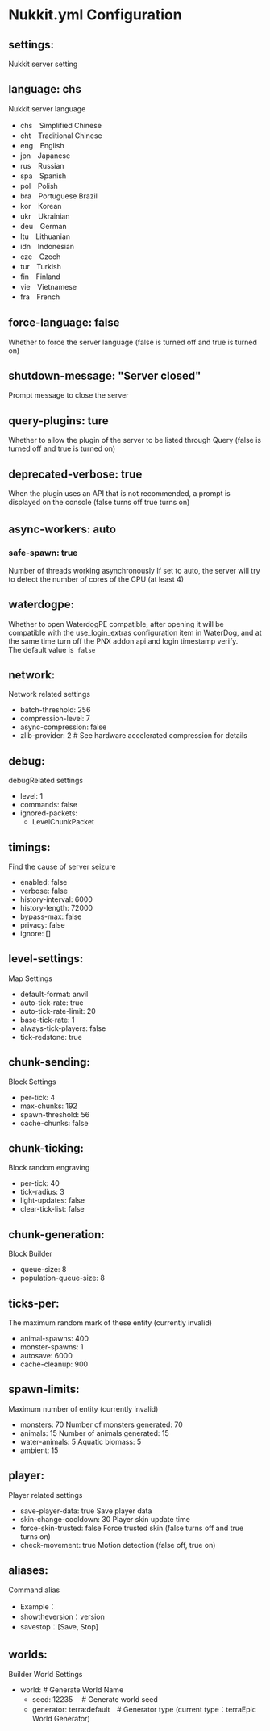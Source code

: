 # Nukkit.yml Configuration  

## settings:
Nukkit server setting
## language: chs
Nukkit server language
- chs　Simplified Chinese
- cht　Traditional Chinese
- eng　English
- jpn　Japanese
- rus　Russian
- spa　Spanish　
- pol　Polish
- bra　Portuguese Brazil
- kor　Korean
- ukr　Ukrainian
- deu　German
- ltu　Lithuanian
- idn　Indonesian
- cze　Czech
- tur　Turkish
- fin　Finland
- vie　Vietnamese
- fra　French
 ## force-language: false
 Whether to force the server language (false is turned off and true is turned on)
 ## shutdown-message: "Server closed"
 Prompt message to close the server
 ## query-plugins: ture
 Whether to allow the plugin of the server to be listed through Query (false is turned off and true is turned on)
 ## deprecated-verbose: true
 When the plugin uses an API that is not recommended, a prompt is displayed on the console (false turns off true turns on)
 ## async-workers: auto　
 ### safe-spawn: true
 Number of threads working asynchronously
 If set to auto, the server will try to detect the number of cores of the CPU (at least 4)

## waterdogpe:
Whether to open WaterdogPE compatible, after opening it will be compatible with the use_login_extras configuration item in WaterDog, and at the same time turn off the PNX addon api and login timestamp verify.  
The default value is` false`

## network:
Network related settings
 - batch-threshold: 256
 - compression-level: 7
 - async-compression: false
 - zlib-provider: 2 # See hardware accelerated compression for details

## debug:
debugRelated settings
 - level: 1
 - commands: false
 - ignored-packets:
   - LevelChunkPacket

## timings:
Find the cause of server seizure
- enabled: false
- verbose: false
- history-interval: 6000
- history-length: 72000
- bypass-max: false
- privacy: false
- ignore: []

## level-settings:
Map Settings
- default-format: anvil
- auto-tick-rate: true
- auto-tick-rate-limit: 20
- base-tick-rate: 1
- always-tick-players: false
- tick-redstone: true

## chunk-sending:
Block Settings
- per-tick: 4
- max-chunks: 192
- spawn-threshold: 56
- cache-chunks: false

## chunk-ticking:
Block random engraving
- per-tick: 40
- tick-radius: 3
- light-updates: false
- clear-tick-list: false

## chunk-generation:
Block Builder
- queue-size: 8
- population-queue-size: 8

## ticks-per:
The maximum random mark of these entity (currently invalid)
 - animal-spawns: 400
 - monster-spawns: 1
 - autosave: 6000
 - cache-cleanup: 900

## spawn-limits:
Maximum number of entity (currently invalid)
 - monsters: 70
 Number of monsters generated: 70
 - animals: 15
 Number of animals generated: 15
 - water-animals: 5
 Aquatic biomass: 5
 - ambient: 15
 

## player:
Player related settings
 - save-player-data: true
 Save player data
 - skin-change-cooldown: 30
 Player skin update time
 - force-skin-trusted: false
 Force trusted skin (false turns off and true turns on)
 - check-movement: true
 Motion detection (false off, true on)

## aliases:
Command alias
- Example：
- showtheversion：version
- savestop：[Save, Stop]

## worlds:　
Builder World Settings
  - world: # Generate World Name
     - seed: 12235 　# Generate world seed
     - generator: terra:default　# Generator type (current type：terraEpic World Generator)
    

